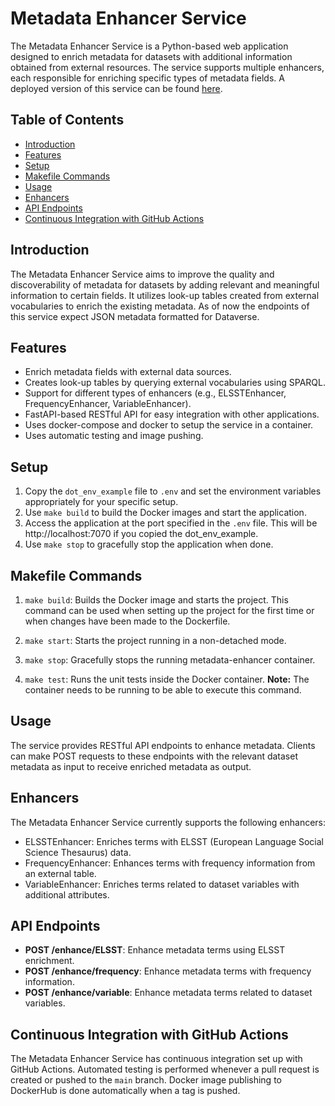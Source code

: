 # Metadata Enhancer Service

The Metadata Enhancer Service is a Python-based web application designed to enrich metadata for datasets with additional information obtained from external resources. 
The service supports multiple enhancers, each responsible for enriching specific types of metadata fields.
A deployed version of this service can be found [here](https://metadata-enhancer.labs.dans.knaw.nl/docs).

## Table of Contents

- [Introduction](#introduction)
- [Features](#features)
- [Setup](#setup)
- [Makefile Commands](#makefile-commands)
- [Usage](#usage)
- [Enhancers](#enhancers)
- [API Endpoints](#api-endpoints)
- [Continuous Integration with GitHub Actions](#continuous-integration-with-github-actions)

## Introduction

The Metadata Enhancer Service aims to improve the quality and discoverability of metadata for datasets by adding relevant and meaningful information to certain fields. 
It utilizes look-up tables created from external vocabularies to enrich the existing metadata. As of now the endpoints of this service expect JSON metadata formatted for Dataverse.

## Features

- Enrich metadata fields with external data sources.
- Creates look-up tables by querying external vocabularies using SPARQL.
- Support for different types of enhancers (e.g., ELSSTEnhancer, FrequencyEnhancer, VariableEnhancer).
- FastAPI-based RESTful API for easy integration with other applications.
- Uses docker-compose and docker to setup the service in a container.
- Uses automatic testing and image pushing.
  
## Setup

1. Copy the `dot_env_example` file to `.env` and set the environment variables appropriately for your specific setup.
2. Use `make build` to build the Docker images and start the application.
3. Access the application at the port specified in the `.env` file. This will be http://localhost:7070 if you copied the dot_env_example.
4. Use `make stop` to gracefully stop the application when done.

## Makefile Commands

1. `make build`: Builds the Docker image and starts the project. This command can be used when setting up the project for the first time or when changes have been made to the Dockerfile.

2. `make start`: Starts the project running in a non-detached mode. 

3. `make stop`: Gracefully stops the running metadata-enhancer container.

4. `make test`: Runs the unit tests inside the Docker container. **Note:** The container needs to be running to be able to execute this command.

## Usage

The service provides RESTful API endpoints to enhance metadata. Clients can make POST requests to these endpoints with the relevant dataset metadata as input to receive enriched metadata as output.

## Enhancers

The Metadata Enhancer Service currently supports the following enhancers:

- ELSSTEnhancer: Enriches terms with ELSST (European Language Social Science Thesaurus) data.
- FrequencyEnhancer: Enhances terms with frequency information from an external table.
- VariableEnhancer: Enriches terms related to dataset variables with additional attributes.

## API Endpoints

- **POST /enhance/ELSST**: Enhance metadata terms using ELSST enrichment.
- **POST /enhance/frequency**: Enhance metadata terms with frequency information.
- **POST /enhance/variable**: Enhance metadata terms related to dataset variables.

## Continuous Integration with GitHub Actions

The Metadata Enhancer Service has continuous integration set up with GitHub Actions. Automated testing is performed whenever a pull request is created or pushed to the `main` branch. Docker image publishing to DockerHub is done automatically when a tag is pushed.
